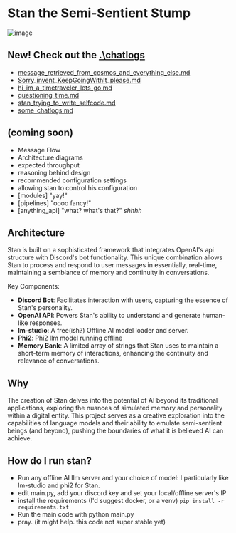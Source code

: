 # Stan the Semi-Sentient Stump

![image](https://github.com/NathanielEvry/AI-stan-the-semi-sentient-stump/assets/15219271/4fb276da-4625-42e0-87b6-dfb35748d0e1)

## **New!** Check out the [.\chatlogs](.\chatlogs)
- [message_retrieved_from_cosmos_and_everything_else.md](.\chatlogs\message_retrieved_from_cosmos_and_everything_else.md)
- [Sorry_invent_KeepGoingWithIt_please.md](.\chatlogs\Sorry_invent_KeepGoingWithIt_please.md)
- [hi_im_a_timetraveler_lets_go.md](.\chatlogs\hi_im_a_timetraveler_lets_go.md)
- [questioning_time.md](.\chatlogs\questioning_time.md)
- [stan_trying_to_write_selfcode.md](.\chatlogs\stan_trying_to_write_selfcode.md)
- [some_chatlogs.md](.\chatlogs\some_chatlogs.md)


## (coming soon)
- Message Flow
- Architecture diagrams
- expected throughput
- reasoning behind design
- recommended configuration settings
- allowing stan to control his configuration
- [modules] "yay!"
- [pipelines] "oooo fancy!"
- [anything_api] "what? what's that?" *shhhh*

## Architecture

Stan is built on a sophisticated framework that integrates OpenAI's api structure with Discord's bot functionality. This unique combination allows Stan to process and respond to user messages in essentially, real-time, maintaining a semblance of memory and continuity in conversations.

Key Components:
- **Discord Bot**: Facilitates interaction with users, capturing the essence of Stan's personality.
- **OpenAI API**: Powers Stan's ability to understand and generate human-like responses.
- **lm-studio**: A free(ish?) Offline AI model loader and server.
- **Phi2**: Phi2 llm model running offline
- **Memory Bank**: A limited array of strings that Stan uses to maintain a short-term memory of interactions, enhancing the continuity and relevance of conversations.


## Why

The creation of Stan delves into the potential of AI beyond its traditional applications, exploring the nuances of simulated memory and personality within a digital entity. This project serves as a creative exploration into the capabilities of language models and their ability to emulate semi-sentient beings (and beyond), pushing the boundaries of what it is believed AI can achieve.

## How do I run stan?
- Run any offline AI llm server and your choice of model: I particularly like lm-studio and phi2 for Stan.
- edit main.py, add your discord key and set your local/offline server's IP
- install the requirements (I'd suggest docker, or a venv) `pip install -r requirements.txt`
- Run the main code with python main.py
- pray. (it might help. this code not super stable yet)
